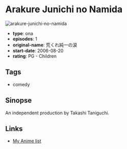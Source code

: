# Arakure Junichi no Namida

![arakure-junichi-no-namida](https://cdn.myanimelist.net/images/anime/11/79969.jpg)

-   **type**: ona
-   **episodes**: 1
-   **original-name**: 荒くれ純一の涙
-   **start-date**: 2006-08-20
-   **rating**: PG - Children

## Tags

-   comedy

## Sinopse

An independent production by Takashi Taniguchi.

## Links

-   [My Anime list](https://myanimelist.net/anime/33282/Arakure_Junichi_no_Namida)
